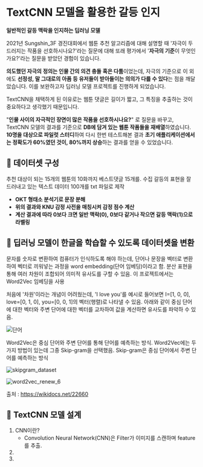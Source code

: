 # TextCNN 모델을 활용한 갈등 인지
**일반적인 갈등 맥락을 인지하는 딥러닝 모델**

2021년 Sungshin_3F 경진대회에서 웹툰 추천 알고리즘에 대해 설명할 때
'자극이 두드러지는 작품을 선호하시나요?'라는 질문에 대해 또래 평가에서
'**자극의 기준**이 무엇인가요?'라는 질문을 받았던 경험이 있습니다.

**의도했던 자극의 정의는 인물 간의 의견 충돌 혹은 다툼**이었는데,
자극의 기준으로 이 외에도 **선정성, 말 그대로의 아픔 등 유저들이 받아들이는 의의가 다를 수 있다**는 점을 깨달았습니다. 이를 보완하고자 딥러닝 모델 프로젝트를 진행하게 되었습니다.

TextCNN을 채택하게 된 이유로는 웹툰 댓글은 길이가 짧고, 그 특징을 추출하는 것이 중요하다고 생각했기 때문입니다.

"**인물 사이의 자극적인 장면이 많은 작품을 선호하시나요?**"
로 질문을 바꾸고, TextCNN 모델의 결과를 기준으로 **DB에 담겨 있는 웹툰 작품들을 재배열**하였습니다. **10명을 대상으로 파일럿 스터디**하여 다시 한번 테스트해본 결과 **초기 애플리케이션에서는 정확도가 60%였던 것이, 80%까지 상승**하는 결과를 얻을 수 있었습니다.

## 📌 데이터셋 구성

추천 대상이 되는 15개의 웹툰의 10화까지 베스트댓글 15개를. 수집 갈등의 표현을 잘 드러내고 있는 텍스트 데이터 100개를 txt 파일로 제작

- **OKT 형태소 분석기로 문장 분해**
- **위의 결과와 KNU 감정 사전을 매칭시켜 감정 점수 계산**
- **계산 결과에 따라 0보다 크면 일반 맥락(0), 0보다 같거나 작으면 갈등 맥락(1)으로 라벨링**

## 📌 딥러닝 모델이 한글을 학습할 수 있도록 데이터셋을 변환
문자를 숫자로 변환하여 컴퓨터가 인식하도록 해야 하는데, 단어나 문장을 벡터로 변환하여 벡터로 끼워넣는 과정을 word embedding(단어 임베딩)이라고 함. 분산 표현을 통해 여러 차원이 조합되어 의미적 유사도를 구할 수 있음.
이 프로젝트에서는 Word2Vec 임베딩을 사용

처음에 '차원'이라는 개념이 어려웠는데, 'I love you'를 예시로 들어보면 I=[1, 0, 0], love=[0, 1, 0], you=[0, 0, 1]의 벡터(행렬)로 나타낼 수 있음. 아래와 같이 중심 단어에 대한 벡터와 주변 단어에 대한 벡터를 교차하여 값을 계산하면 유사도를 파악하 수 있음.

![단어](https://github.com/SemiKwon/TextCNN/assets/76101347/00ba00db-ad49-47a5-83a3-22cb80c315ef)

Word2Vec은 중심 단어와 주변 단어를 통해 단어를 예측하는 방식. Word2Vec에는 두 가지 방법이 있는데 그중 Skip-gram을 선택했음. Skip-gram은 중심 단어에서 주변 단어를 예측하는 방식

![skipgram_dataset](https://github.com/SemiKwon/TextCNN/assets/76101347/4b5fc202-11cc-46f6-867f-9f3ecb5060a0)

![word2vec_renew_6](https://github.com/SemiKwon/TextCNN/assets/76101347/16e929a4-2c67-4acc-802b-f60d46418cf1)

출처 : https://wikidocs.net/22660

## 📌 TextCNN 모델 설계

1) CNN이란?
   * Convolution Neural Network(CNN)은 Filter가 이미지를 스캔하며 feature를 추출. 
3) 
4) 
